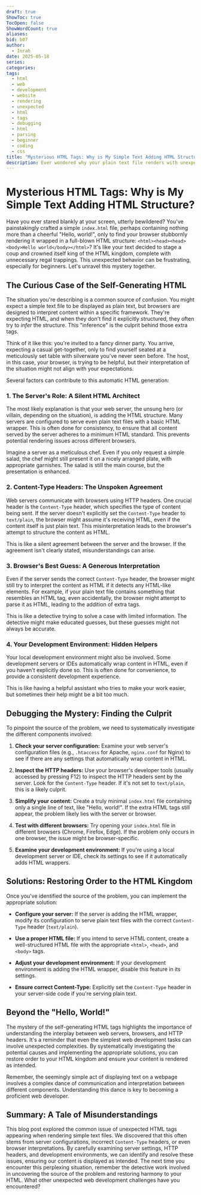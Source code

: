 ```yaml
---
draft: true
ShowToc: true
TocOpen: false
ShowWordCount: true
aliases: 
bid: b07
author:
  - Inrah
date: 2025-05-18
series: 
categories: 
tags:
  - html
  - web
  - development
  - website
  - rendering
  - unexpected
  - html
  - tags
  - debugging
  - html
  - parsing
  - beginner
  - coding
  - css
title: "Mysterious HTML Tags: Why is My Simple Text Adding HTML Structure?"
description: Ever wondered why your plain text file renders with unexpected HTML tags? This blog post dives deep into the reasons behind this phenomenon, exploring browser behaviour, server-side rendering, and potential solutions.
---
```


# Mysterious HTML Tags: Why is My Simple Text Adding HTML Structure?

Have you ever stared blankly at your screen, utterly bewildered? You've painstakingly crafted a simple `index.html` file, perhaps containing nothing more than a cheerful "Hello, world!", only to find your browser stubbornly rendering it wrapped in a full-blown HTML structure: `<html><head><head><body>Hello world</body></html>`?  It's like your text decided to stage a coup and crowned itself king of the HTML kingdom, complete with unnecessary regal trappings.  This unexpected behavior can be frustrating, especially for beginners.  Let's unravel this mystery together.

## The Curious Case of the Self-Generating HTML

The situation you're describing is a common source of confusion. You might expect a simple text file to be displayed as plain text, but browsers are designed to interpret content within a specific framework. They're expecting HTML, and when they don't find it explicitly structured, they often try to *infer* the structure.  This "inference" is the culprit behind those extra tags.

Think of it like this: you're invited to a fancy dinner party. You arrive, expecting a casual get-together, only to find yourself seated at a meticulously set table with silverware you've never seen before.  The host, in this case, your browser, is trying to be helpful, but their interpretation of the situation might not align with your expectations.

Several factors can contribute to this automatic HTML generation:

### 1. The Server's Role:  A Silent HTML Architect

The most likely explanation is that your web server, the unsung hero (or villain, depending on the situation), is adding the HTML structure.  Many servers are configured to serve even plain text files with a basic HTML wrapper. This is often done for consistency, to ensure that all content served by the server adheres to a minimum HTML standard.  This prevents potential rendering issues across different browsers.

Imagine a server as a meticulous chef.  Even if you only request a simple salad, the chef might still present it on a nicely arranged plate, with appropriate garnishes.  The salad is still the main course, but the presentation is enhanced.

### 2. Content-Type Headers: The Unspoken Agreement

Web servers communicate with browsers using HTTP headers. One crucial header is the `Content-Type` header, which specifies the type of content being sent. If the server doesn't explicitly set the `Content-Type` header to `text/plain`, the browser might assume it's receiving HTML, even if the content itself is just plain text.  This misinterpretation leads to the browser's attempt to structure the content as HTML.

This is like a silent agreement between the server and the browser. If the agreement isn't clearly stated, misunderstandings can arise.

### 3. Browser's Best Guess:  A Generous Interpretation

Even if the server sends the correct `Content-Type` header, the browser might still try to interpret the content as HTML if it detects any HTML-like elements.  For example, if your plain text file contains something that resembles an HTML tag, even accidentally, the browser might attempt to parse it as HTML, leading to the addition of extra tags.

This is like a detective trying to solve a case with limited information.  The detective might make educated guesses, but these guesses might not always be accurate.

### 4. Your Development Environment:  Hidden Helpers

Your local development environment might also be involved. Some development servers or IDEs automatically wrap content in HTML, even if you haven't explicitly done so.  This is often done for convenience, to provide a consistent development experience.

This is like having a helpful assistant who tries to make your work easier, but sometimes their help might be a bit too much.


## Debugging the Mystery:  Finding the Culprit

To pinpoint the source of the problem, we need to systematically investigate the different components involved:

1. **Check your server configuration:** Examine your web server's configuration files (e.g., `.htaccess` for Apache, `nginx.conf` for Nginx) to see if there are any settings that automatically wrap content in HTML.

2. **Inspect the HTTP headers:** Use your browser's developer tools (usually accessed by pressing F12) to inspect the HTTP headers sent by the server.  Look for the `Content-Type` header.  If it's not set to `text/plain`, this is a likely culprit.

3. **Simplify your content:** Create a truly minimal `index.html` file containing only a single line of text, like "Hello, world!".  If the extra HTML tags still appear, the problem likely lies with the server or browser.

4. **Test with different browsers:** Try opening your `index.html` file in different browsers (Chrome, Firefox, Edge).  If the problem only occurs in one browser, the issue might be browser-specific.

5. **Examine your development environment:** If you're using a local development server or IDE, check its settings to see if it automatically adds HTML wrappers.


## Solutions:  Restoring Order to the HTML Kingdom

Once you've identified the source of the problem, you can implement the appropriate solution:

* **Configure your server:** If the server is adding the HTML wrapper, modify its configuration to serve plain text files with the correct `Content-Type` header (`text/plain`).

* **Use a proper HTML file:** If you intend to serve HTML content, create a well-structured HTML file with the appropriate `<html>`, `<head>`, and `<body>` tags.

* **Adjust your development environment:** If your development environment is adding the HTML wrapper, disable this feature in its settings.

* **Ensure correct Content-Type:**  Explicitly set the `Content-Type` header in your server-side code if you're serving plain text.


<!-- -->

##  Beyond the "Hello, World!"

The mystery of the self-generating HTML tags highlights the importance of understanding the interplay between web servers, browsers, and HTTP headers.  It's a reminder that even the simplest web development tasks can involve unexpected complexities.  By systematically investigating the potential causes and implementing the appropriate solutions, you can restore order to your HTML kingdom and ensure your content is rendered as intended.

Remember, the seemingly simple act of displaying text on a webpage involves a complex dance of communication and interpretation between different components.  Understanding this dance is key to becoming a proficient web developer.


## Summary:  A Tale of Misunderstandings

This blog post explored the common issue of unexpected HTML tags appearing when rendering simple text files. We discovered that this often stems from server configurations, incorrect `Content-Type` headers, or even browser interpretations.  By carefully examining server settings, HTTP headers, and development environments, we can identify and resolve these issues, ensuring our content is displayed as intended.  The next time you encounter this perplexing situation, remember the detective work involved in uncovering the source of the problem and restoring harmony to your HTML.  What other unexpected web development challenges have you encountered?



<!--  Blog Title: Mysterious HTML Tags  -->
<!--  Blog Description: Ever wondered why your plain text file renders with unexpected HTML tags? This blog post dives deep into the reasons behind this phenomenon, exploring browser behavior, server-side rendering, and potential solutions.  -->
<!--  Blog Tags: ["html", "web development", "website rendering", "unexpected html tags", "debugging", "html parsing"]  -->

<!-- -->
 
